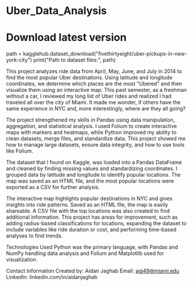 # Uber_Data_Analysis

# Download latest version
path = kagglehub.dataset_download("fivethirtyeight/uber-pickups-in-new-york-city")
print("Path to dataset files:", path)


This project analyzes ride data from April, May, June, and July in 2014 to find the most popular Uber destinations. Using latitude and longitude coordinates, we determine which places are the most "Ubered" and then visualize them using an interactive map. This past semester, as a freshman without a car, I reviewed my long list of Uber rides and realized I had traveled all over the city of Miami. It made me wonder, if others have the same experience in NYC and, more interestingly, where are they all going? 


The project strengthened my skills in Pandas using data manipulation, aggregation, and statistical analysis. I used Folium to create interactive maps with markers and heatmaps, while Python improved my ability to clean datasets, merge files, and standardize data. This project showed me how to manage large datasets, ensure data integrity, and how to use tools like Folium.


The dataset that I found on Kaggle, was loaded into a Pandas DataFrame and cleaned by finding missing values and standardizing coordinates. I grouped data by latitude and longitude to identify popular locations. The map was saved as an HTML file, and the most popular locations were exported as a CSV for further analysis.


The interactive map highlights popular destinations in NYC and gives insights into ride patterns. Saved as an HTML file, the map is easily shareable. A CSV file with the top locations was also created to find additional information. This project has areas for improvement, such as adding radius-based classifications for locations, expanding the dataset to include variables like ride duration or cost, and performing time-based analyses to find trends.

Technologies Used
Python was the primary language, with Pandas and NumPy handling data analysis and Folium and Matplotlib used for visualization.

Contact Information
Created by: Aidan Jaghab
Email: agj49@miami.edu
LinkedIn: linkedin.com/in/aidanjaghab
